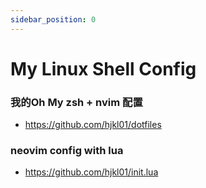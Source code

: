```yaml
---
sidebar_position: 0
---
```


# My Linux Shell Config

### 我的Oh My zsh + nvim 配置
- https://github.com/hjkl01/dotfiles

### neovim config with lua
* https://github.com/hjkl01/init.lua
